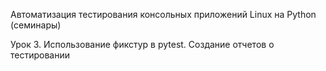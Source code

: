 Автоматизация тестирования консольных приложений Linux на Python (семинары)

Урок 3. Использование фикстур в pytest. Создание отчетов о тестировании
